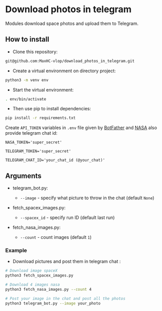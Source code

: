 # Download photos in telegram

Modules download space photos and upload them to Telegram.

## How to install

- Сlone this repository:
```bash
git@github.com:MaxHC-vlop/download_photos_in_telegram.git
```
 - Create a virtual environment on directory project:
 ```bash
python3 -m venv env
 ```
- Start the virtual environment:
```bash
. env/bin/activate
```
- Then use pip to install dependencies:
```bash
pip install -r requirements.txt
```
Create `API_TOKEN` variables in `.env` file given by [BotFather](https://t.me/BotFather) and [NASA](https://api.nasa.gov/) also provide telegram chat id:

```
NASA_TOKEN='super_secret'

TELEGRAM_TOKEN='super_secret'

TELEGRAM_CHAT_ID='your_chat_id (@your_chat)'
```

## Arguments
- telegram_bot.py:
  - `--image` - specify what picture to throw in the chat (default `None`)

- fetch_spacex_images.py:
  - `--spacex_id` - specify run ID (default last run)

- fetch_nasa_images.py:
  - `--count` - count images (default `1`)

### Example
- Download pictures and post them in telegram chat :
```bash
# Download image spaceX
python3 fetch_spacex_images.py

# Download 4 images nasa
python3 fetch_nasa_images.py --count 4

# Post your image in the chat and post all the photos
python3 telegram_bot.py --image your_photo
```
